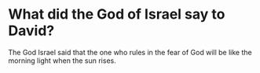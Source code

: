 # What did the God of Israel say to David?

The God Israel said that the one who rules in the fear of God will be like the morning light when the sun rises.
